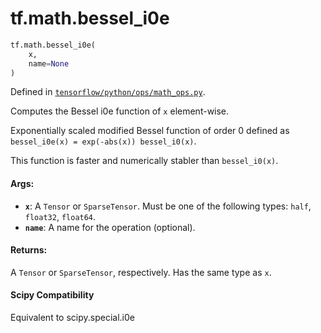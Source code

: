<div itemscope itemtype="http://developers.google.com/ReferenceObject">
<meta itemprop="name" content="tf.math.bessel_i0e" />
<meta itemprop="path" content="Stable" />
</div>

# tf.math.bessel_i0e

``` python
tf.math.bessel_i0e(
    x,
    name=None
)
```



Defined in [`tensorflow/python/ops/math_ops.py`](/code/stable/tensorflow/python/ops/math_ops.py).

Computes the Bessel i0e function of `x` element-wise.

Exponentially scaled modified Bessel function of order 0 defined as
`bessel_i0e(x) = exp(-abs(x)) bessel_i0(x)`.

This function is faster and numerically stabler than `bessel_i0(x)`.

#### Args:

* <b>`x`</b>: A `Tensor` or `SparseTensor`. Must be one of the following types: `half`,
    `float32`, `float64`.
* <b>`name`</b>: A name for the operation (optional).


#### Returns:

A `Tensor` or `SparseTensor`, respectively. Has the same type as `x`.



#### Scipy Compatibility
Equivalent to scipy.special.i0e

